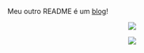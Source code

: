 Meu outro README é um [blog][]!

[blog]: https://fickledogfish.github.io/blog/index.html

<p align="center">
    <p align="center"><img src="https://github-readme-stats.vercel.app/api/top-langs/?username=fickledogfish&theme=github_dark"/></p>
    <p align="center"><img src="https://github-readme-stats.vercel.app/api?username=fickledogfish&show_icons=true&theme=github_dark"/></p>
</p>
